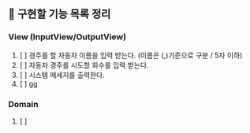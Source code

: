 ## 📍 구현할 기능 목록 정리

### View (InputView/OutputView)
1. [ ] 경주를 할 자동차 이름을 입력 받는다. (이름은 (,)기준으로 구분 / 5자 이하)
2. [ ] 자동차 경주를 시도할 회수를 입력 받는다.
3. [ ] 시스템 메세지를 출력한다.
4. [ ] gg

### Domain
1. [ ] 